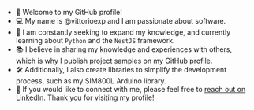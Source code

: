 - 🤗 Welcome to my GitHub profile!
- 💻 My name is @vittorioexp and I am passionate about software. 
- 🌱 I am constantly seeking to expand my knowledge, and currently learning about `Python` and the `NestJS` framework. 
- 📚 I believe in sharing my knowledge and experiences with others, which is why I publish project samples on my GitHub profile. 
- 🛠️ Additionally, I also create libraries to simplify the development process, such as my SIM800L Arduino library. 
- 🙌 If you would like to connect with me, please feel free to [reach out on LinkedIn](https://www.linkedin.com/in/vittorioexp/?locale=en_US). Thank you for visiting my profile!
